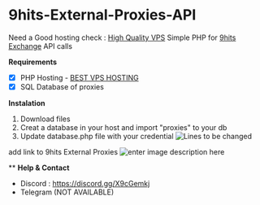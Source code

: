 # 9hits-External-Proxies-API

Need a Good hosting check : [High Quality VPS](http://bit.ly/50OFFT4V)
Simple PHP for [9hits Exchange](https://9hits.com/?ref=1414) API calls

**Requirements** 

- [x] PHP Hosting - [BEST VPS HOSTING](http://bit.ly/50OFFT4V)
- [x] SQL Database of proxies

**Instalation**

 1. Download files
 2. Creat a database in your host and import "proxies" to your db
 3. Update database.php file with your credential 
 ![Lines to be changed](https://i.ibb.co/19dkXVj/Github-PX.jpg)

add link to 9hits External Proxies
![enter image description here](https://i.ibb.co/2gHZ3MS/download.png)

**
**Help & Contact**

- Discord : https://discord.gg/X9cGemkj
- Telegram (NOT AVAILABLE)
